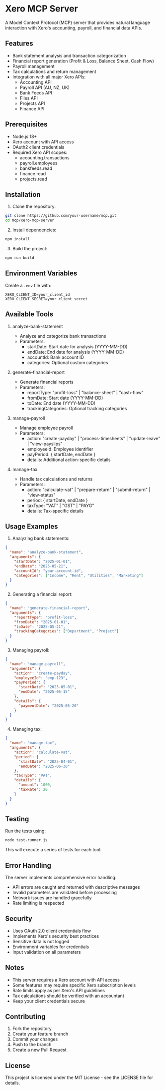 # Xero MCP Server

A Model Context Protocol (MCP) server that provides natural language interaction with Xero's accounting, payroll, and financial data APIs.

## Features

- Bank statement analysis and transaction categorization
- Financial report generation (Profit & Loss, Balance Sheet, Cash Flow)
- Payroll management 
- Tax calculations and return management
- Integration with all major Xero APIs:
  - Accounting API
  - Payroll API (AU, NZ, UK)
  - Bank Feeds API
  - Files API
  - Projects API
  - Finance API

## Prerequisites

- Node.js 18+
- Xero account with API access
- OAuth2 client credentials
- Required Xero API scopes:
  - accounting.transactions
  - payroll.employees
  - bankfeeds.read
  - finance.read
  - projects.read

## Installation

1. Clone the repository:
```bash
git clone https://github.com/your-username/mcp.git
cd mcp/xero-mcp-server
```

2. Install dependencies:
```bash
npm install
```

3. Build the project:
```bash
npm run build
```

## Environment Variables

Create a `.env` file with:

```env
XERO_CLIENT_ID=your_client_id
XERO_CLIENT_SECRET=your_client_secret
```

## Available Tools

1. analyze-bank-statement
   - Analyze and categorize bank transactions
   - Parameters:
     - startDate: Start date for analysis (YYYY-MM-DD)
     - endDate: End date for analysis (YYYY-MM-DD)
     - accountId: Bank account ID
     - categories: Optional custom categories

2. generate-financial-report
   - Generate financial reports
   - Parameters:
     - reportType: "profit-loss" | "balance-sheet" | "cash-flow"
     - fromDate: Start date (YYYY-MM-DD)
     - toDate: End date (YYYY-MM-DD)
     - trackingCategories: Optional tracking categories

3. manage-payroll
   - Manage employee payroll
   - Parameters:
     - action: "create-payday" | "process-timesheets" | "update-leave" | "view-payslips"
     - employeeId: Employee identifier
     - payPeriod: { startDate, endDate }
     - details: Additional action-specific details

4. manage-tax
   - Handle tax calculations and returns
   - Parameters:
     - action: "calculate-vat" | "prepare-return" | "submit-return" | "view-status"
     - period: { startDate, endDate }
     - taxType: "VAT" | "GST" | "PAYG"
     - details: Tax-specific details

## Usage Examples

1. Analyzing bank statements:
```json
{
  "name": "analyze-bank-statement",
  "arguments": {
    "startDate": "2025-01-01",
    "endDate": "2025-05-21",
    "accountId": "your-account-id",
    "categories": ["Income", "Rent", "Utilities", "Marketing"]
  }
}
```

2. Generating a financial report:
```json
{
  "name": "generate-financial-report",
  "arguments": {
    "reportType": "profit-loss",
    "fromDate": "2025-01-01",
    "toDate": "2025-05-21",
    "trackingCategories": ["Department", "Project"]
  }
}
```

3. Managing payroll:
```json
{
  "name": "manage-payroll",
  "arguments": {
    "action": "create-payday",
    "employeeId": "emp-123",
    "payPeriod": {
      "startDate": "2025-05-01",
      "endDate": "2025-05-15"
    },
    "details": {
      "paymentDate": "2025-05-20"
    }
  }
}
```

4. Managing tax:
```json
{
  "name": "manage-tax",
  "arguments": {
    "action": "calculate-vat",
    "period": {
      "startDate": "2025-04-01",
      "endDate": "2025-06-30"
    },
    "taxType": "VAT",
    "details": {
      "amount": 1000,
      "taxRate": 20
    }
  }
}
```

## Testing

Run the tests using:
```bash
node test-runner.js
```

This will execute a series of tests for each tool.

## Error Handling

The server implements comprehensive error handling:
- API errors are caught and returned with descriptive messages
- Invalid parameters are validated before processing
- Network issues are handled gracefully
- Rate limiting is respected

## Security

- Uses OAuth 2.0 client credentials flow
- Implements Xero's security best practices
- Sensitive data is not logged
- Environment variables for credentials
- Input validation on all parameters

## Notes

- This server requires a Xero account with API access
- Some features may require specific Xero subscription levels
- Rate limits apply as per Xero's API guidelines
- Tax calculations should be verified with an accountant
- Keep your client credentials secure

## Contributing

1. Fork the repository
2. Create your feature branch
3. Commit your changes
4. Push to the branch
5. Create a new Pull Request

## License

This project is licensed under the MIT License - see the LICENSE file for details.
